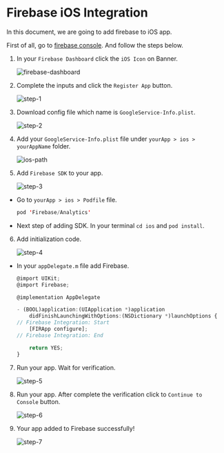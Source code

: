 # Firebase iOS Integration

In this document, we are going to add firebase to iOS app.

First of all, go to [firebase console](https://console.firebase.google.com/). And follow the steps below.

1. In your `Firebase Dashboard` click the `iOS Icon` on Banner. 

    ![firebase-dashboard](firebase-dashboard.png)

2. Complete the inputs and click the `Register App` button.

    ![step-1](step-1.png)

3. Download config file which name is `GoogleService-Info.plist`.

    ![step-2](step-2.png)

4. Add your `GoogleService-Info.plist` file under `yourApp > ios > yourAppName` folder.

    ![ios-path](add-plist.png)

5. Add `Firebase SDK` to your app.

    ![step-3](step-3.png)

- Go to `yourApp > ios > Podfile` file.

    ```java
    pod 'Firebase/Analytics'
    ```

- Next step of adding SDK. In your terminal `cd ios` and `pod install`.

6. Add initialization code.

    ![step-4](step-4.png)

- In your `appDelegate.m` file add Firebase.

    ```javaScript
    @import UIKit;
    @import Firebase;

    @implementation AppDelegate

    - (BOOL)application:(UIApplication *)application
        didFinishLaunchingWithOptions:(NSDictionary *)launchOptions {
    // Firebase Integration: Start
        [FIRApp configure];
    // Firebase Integration: End

        return YES;
    }
    ```

7. Run your app. Wait for verification.

    ![step-5](step-5.png)

8. Run your app. After complete the verification click to `Continue to Console` button.

    ![step-6](step-6.png)

9. Your app added to Firebase successfully!

    ![step-7](step-7.png)
